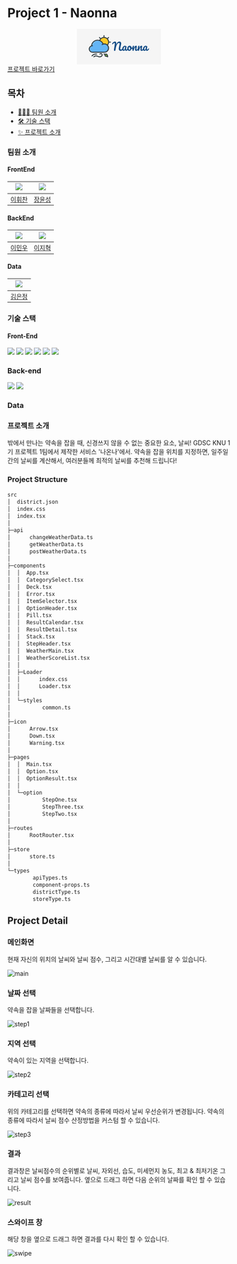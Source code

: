 # Project 1 - Naonna

<div style="display:flex;justify-content:center;"><img alt="나온나 로고"src="public/image/logo/NaonnaMain.png"/></div>
<a href="https://naonna.netlify.app">프로젝트 바로가기</a>

## 목차

- [🧑‍🤝‍🧑 팀원 소개](#팀원-소개)
- [🛠️ 기술 스택](#기술-스택)
- [✨ 프로젝트 소개](#프로젝트-소개)

### 팀원 소개

#### FrontEnd

| [<img src="https://github.com/kasterra.png" width="100px">](https://github.com/kasterra) | [<img src="https://github.com/JangYunSeong.png" width="100px">](https://github.com/JangYunSeong) |
| :--------------------------------------------------------------------------------------: | :----------------------------------------------------------------------------------------------: |
|                          [이휘찬](https://github.com/kasterra)                           |                            [장윤성](https://github.com/JangYunSeong)                             |

#### BackEnd

| [<img src="https://github.com/lmw7414.png" width="100px">](https://github.com/lmw7414) | [<img src="https://github.com/olzlgur.png" width="100px">](https://github.com/olzlgur) |
| :------------------------------------------------------------------------------------: | :------------------------------------------------------------------------------------: |
|                          [이민우](https://github.com/lmw7414)                          |                          [이지혁](https://github.com/olzlgur)                          |

#### Data

| [<img src="https://github.com/ezzkimm.png" width="100px">](https://github.com/ezzkimm) |
| :------------------------------------------------------------------------------------: |
|                          [김은정](https://github.com/ezzkimm)                          |

### 기술 스택

#### Front-End

<img src="https://img.shields.io/badge/TypeScript-3178C6?style=for-the-badge&logo=TypeScript&logoColor=white">
<img src="https://img.shields.io/badge/React 18-61DAFB?style=for-the-badge&logo=React&logoColor=white">
<img src="https://img.shields.io/badge/Create React App-09D3AC?style=for-the-badge&logo=Create%20React%20App&logoColor=white">

<img src="https://img.shields.io/badge/Styled component-DB7093?style=for-the-badge&logo=Styled%20Components&logoColor=white">

<img src="https://img.shields.io/badge/React Query-FF4154?style=for-the-badge&logo=React%20Query&logoColor=white">
<img src="https://img.shields.io/badge/Zustand-433E38?style=for-the-badge&logoColor=white">

### Back-end

<img src="https://img.shields.io/badge/Java8-007396?style=for-the-badge&logo=Java&logoColor=white">
<img src="https://img.shields.io/badge/Spring-6DB33F?style=for-the-badge&logo=Spring&logoColor=white">

### Data

### 프로젝트 소개

밖에서 만나는 약속을 잡을 때, 신경쓰지 않을 수 없는 중요한 요소, 날씨! GDSC KNU 1기 프로젝트 1팀에서 제작한 서비스 '나온나'에서. 약속을 잡을 위치를 지정하면, 일주일간의 날씨를 계산해서, 여러분들께 최적의 날씨를 추천해 드립니다!

### Project Structure

```
src
│  district.json
│  index.css
│  index.tsx
│  
├─api
│      changeWeatherData.ts
│      getWeatherData.ts
│      postWeatherData.ts
│      
├─components
│  │  App.tsx
│  │  CategorySelect.tsx
│  │  Deck.tsx
│  │  Error.tsx
│  │  ItemSelector.tsx
│  │  OptionHeader.tsx
│  │  Pill.tsx
│  │  ResultCalendar.tsx
│  │  ResultDetail.tsx
│  │  Stack.tsx
│  │  StepHeader.tsx
│  │  WeatherMain.tsx
│  │  WeatherScoreList.tsx
│  │  
│  ├─Loader
│  │      index.css
│  │      Loader.tsx
│  │      
│  └─styles
│          common.ts
│          
├─icon
│      Arrow.tsx
│      Down.tsx
│      Warning.tsx
│      
├─pages
│  │  Main.tsx
│  │  Option.tsx
│  │  OptionResult.tsx
│  │  
│  └─option
│          StepOne.tsx
│          StepThree.tsx
│          StepTwo.tsx
│          
├─routes
│      RootRouter.tsx
│      
├─store
│      store.ts
│      
└─types
        apiTypes.ts
        component-props.ts
        districtType.ts
        storeType.ts
```
## Project Detail

### 메인화면

현재 자신의 위치의 날씨와 날씨 점수, 그리고 시간대별 날씨를 알 수 있습니다.

![main](https://user-images.githubusercontent.com/46878756/170858774-5f3b7d7f-2a00-4ef7-bbbe-9fdd80b0aa77.png)

### 날짜 선택

약속을 잡을 날짜들을 선택합니다.

![step1](https://user-images.githubusercontent.com/46878756/170858715-ae6ab953-25cd-47bc-a644-c7f70477c3ff.png)

### 지역 선택

약속이 있는 지역을 선택합니다.

![step2](https://user-images.githubusercontent.com/46878756/170858711-1183e7e5-7d91-46e4-8503-d592a4e9b30d.png)

### 카테고리 선택

위의 카테고리를 선택하면 약속의 종류에 따라서 날씨 우선순위가 변경됩니다. 약속의 종류에 따라서 날씨 점수 산정방법을 커스텀 할 수 있습니다.

![step3](https://user-images.githubusercontent.com/46878756/170858718-5f0e9fd5-9b2d-4f7e-bd67-8853f13e969e.png)

### 결과

결과창은 날씨점수의 순위별로 날씨, 자외선, 습도, 미세먼지 농도, 최고 & 최저기온 그리고 날씨 점수를 보여줍니다. 옆으로 드래그 하면 다음 순위의 날짜를 확인 할 수 있습니다.  

![result](https://user-images.githubusercontent.com/46878756/170858720-81c81779-1301-4b05-8ad0-b3d35eec893c.png)

### 스와이프 창

해당 창을 옆으로 드래그 하면 결과를 다시 확인 할 수 있습니다.

![swipe](https://user-images.githubusercontent.com/46878756/170858721-f550afa9-5a67-4cc2-80d7-2c254e6cbe48.png)



